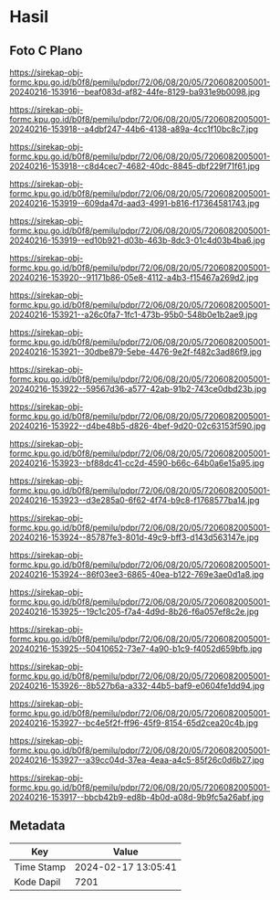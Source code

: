 # Hasil

## Foto C Plano

https://sirekap-obj-formc.kpu.go.id/b0f8/pemilu/pdpr/72/06/08/20/05/7206082005001-20240216-153916--beaf083d-af82-44fe-8129-ba931e9b0098.jpg

https://sirekap-obj-formc.kpu.go.id/b0f8/pemilu/pdpr/72/06/08/20/05/7206082005001-20240216-153918--a4dbf247-44b6-4138-a89a-4cc1f10bc8c7.jpg

https://sirekap-obj-formc.kpu.go.id/b0f8/pemilu/pdpr/72/06/08/20/05/7206082005001-20240216-153918--c8d4cec7-4682-40dc-8845-dbf229f71f61.jpg

https://sirekap-obj-formc.kpu.go.id/b0f8/pemilu/pdpr/72/06/08/20/05/7206082005001-20240216-153919--609da47d-aad3-4991-b816-f17364581743.jpg

https://sirekap-obj-formc.kpu.go.id/b0f8/pemilu/pdpr/72/06/08/20/05/7206082005001-20240216-153919--ed10b921-d03b-463b-8dc3-01c4d03b4ba6.jpg

https://sirekap-obj-formc.kpu.go.id/b0f8/pemilu/pdpr/72/06/08/20/05/7206082005001-20240216-153920--91171b86-05e8-4112-a4b3-f15467a269d2.jpg

https://sirekap-obj-formc.kpu.go.id/b0f8/pemilu/pdpr/72/06/08/20/05/7206082005001-20240216-153921--a26c0fa7-1fc1-473b-95b0-548b0e1b2ae9.jpg

https://sirekap-obj-formc.kpu.go.id/b0f8/pemilu/pdpr/72/06/08/20/05/7206082005001-20240216-153921--30dbe879-5ebe-4476-9e2f-f482c3ad86f9.jpg

https://sirekap-obj-formc.kpu.go.id/b0f8/pemilu/pdpr/72/06/08/20/05/7206082005001-20240216-153922--59567d36-a577-42ab-91b2-743ce0dbd23b.jpg

https://sirekap-obj-formc.kpu.go.id/b0f8/pemilu/pdpr/72/06/08/20/05/7206082005001-20240216-153922--d4be48b5-d826-4bef-9d20-02c63153f590.jpg

https://sirekap-obj-formc.kpu.go.id/b0f8/pemilu/pdpr/72/06/08/20/05/7206082005001-20240216-153923--bf88dc41-cc2d-4590-b66c-64b0a6e15a95.jpg

https://sirekap-obj-formc.kpu.go.id/b0f8/pemilu/pdpr/72/06/08/20/05/7206082005001-20240216-153923--d3e285a0-6f62-4f74-b9c8-f1768577ba14.jpg

https://sirekap-obj-formc.kpu.go.id/b0f8/pemilu/pdpr/72/06/08/20/05/7206082005001-20240216-153924--85787fe3-801d-49c9-bff3-d143d563147e.jpg

https://sirekap-obj-formc.kpu.go.id/b0f8/pemilu/pdpr/72/06/08/20/05/7206082005001-20240216-153924--86f03ee3-6865-40ea-b122-769e3ae0d1a8.jpg

https://sirekap-obj-formc.kpu.go.id/b0f8/pemilu/pdpr/72/06/08/20/05/7206082005001-20240216-153925--19c1c205-f7a4-4d9d-8b26-f6a057ef8c2e.jpg

https://sirekap-obj-formc.kpu.go.id/b0f8/pemilu/pdpr/72/06/08/20/05/7206082005001-20240216-153925--50410652-73e7-4a90-b1c9-f4052d659bfb.jpg

https://sirekap-obj-formc.kpu.go.id/b0f8/pemilu/pdpr/72/06/08/20/05/7206082005001-20240216-153926--8b527b6a-a332-44b5-baf9-e0604fe1dd94.jpg

https://sirekap-obj-formc.kpu.go.id/b0f8/pemilu/pdpr/72/06/08/20/05/7206082005001-20240216-153927--bc4e5f2f-ff96-45f9-8154-65d2cea20c4b.jpg

https://sirekap-obj-formc.kpu.go.id/b0f8/pemilu/pdpr/72/06/08/20/05/7206082005001-20240216-153927--a39cc04d-37ea-4eaa-a4c5-85f26c0d6b27.jpg

https://sirekap-obj-formc.kpu.go.id/b0f8/pemilu/pdpr/72/06/08/20/05/7206082005001-20240216-153917--bbcb42b9-ed8b-4b0d-a08d-9b9fc5a26abf.jpg


## Metadata

| Key        | Value               |
| ---------- | ------------------- |
| Time Stamp | 2024-02-17 13:05:41 |
| Kode Dapil | 7201                |



